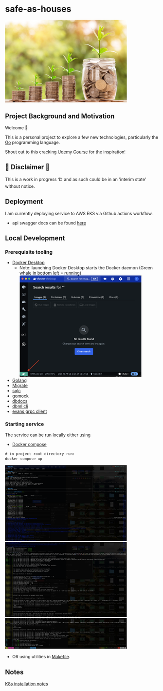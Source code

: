 # safe-as-houses

<img src="./doc/money.jpg" alt="picture of money growing" width="400"/>

## Project Background and Motivation

Welcome 👋

This is a personal project to explore a few new technologies, particularly the [Go](https://go.dev/) programming language.

Shout out to this cracking [Udemy Course](https://www.udemy.com/share/105PNI3@ptNeUFqPXl87M7BBxB5kSQZEIpklWXrRU6OV240Xc4AsjFAC2swizlcaq5jnA-Fqqg==/) for the inspiration!

## 🚧 Disclaimer 🚧

This is a work in progress 🏗️ and as such could be in an 'interim state' without notice.

## Deployment

I am currently deploying service to AWS EKS via Github actions workflow.

- api swagger docs can be found [here](https://api.safe-as-houses.jtaylor.io/swagger)

## Local Development

### Prerequisite tooling

- [Docker Desktop](https://www.docker.com/products/docker-desktop/)
  - Note: launching Docker Desktop starts the Docker daemon (Green whale in bottom left = running)
    <img src="./doc/images/docker-desktop.png" alt="Docker Desktop Screenshot" width="400"/>
- [Golang](https://go.dev/)
- [Migrate](https://github.com/golang-migrate/migrate/tree/master/cmd/migrate)
- [sqlc](https://docs.sqlc.dev/en/latest/overview/install.html)
- [gomock](https://github.com/uber-go/mock)
- [dbdocs](https://dbdocs.io/docs)
- [dbml cli](https://dbml.dbdiagram.io/cli/#installation)
- [evans grpc client](https://github.com/ktr0731/evans?tab=readme-ov-file#installation)

### Starting service

The service can be run locally either using

- [Docker compose](https://docs.docker.com/compose/intro/features-uses/)

```
# in project root directory run:
docker compose up
```

<div><img src="./doc/images/docker-compose-1.png" alt="Docker Compose Output Screenshot" width="400"/></div>
<div><img src="./doc/images/docker-compose-2.png" alt="Docker Compose Output Screenshot" width="400"/></div>
<div><img src="./doc/images/docker-compose-3.png" alt="Docker Compose Output Screenshot" width="400"/></div>

- OR using utilities in [Makefile](./Makefile).

## Notes

[K8s installation notes](./doc/k8s_installation.md)
